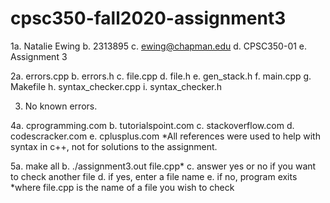 # cpsc350-fall2020-assignment3

1a. Natalie Ewing
 b. 2313895
 c. ewing@chapman.edu
 d. CPSC350-01
 e. Assignment 3

2a. errors.cpp
 b. errors.h
 c. file.cpp
 d. file.h 
 e. gen_stack.h
 f. main.cpp
 g. Makefile
 h. syntax_checker.cpp
 i. syntax_checker.h

3. No known errors.

4a. cprogramming.com
 b. tutorialspoint.com
 c. stackoverflow.com
 d. codescracker.com
 e. cplusplus.com
 *All references were used to help with syntax in c++, not for solutions to the assignment.

5a. make all
 b. ./assignment3.out file.cpp*
 c. answer yes or no if you want to check another file
 d. if yes, enter a file name
 e. if no, program exits
 *where file.cpp is the name of a file you wish to check 